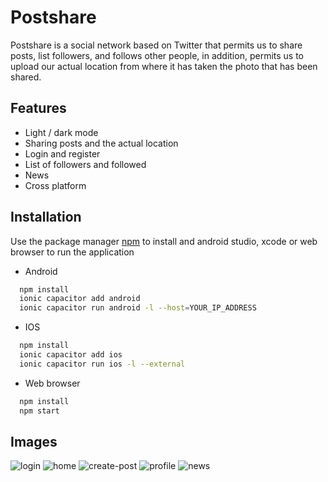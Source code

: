 
# Postshare

Postshare is a social network based on Twitter that permits us to share posts, list followers, and follows other people, in addition, permits us to upload our actual location from where it has taken the photo that has been shared.




## Features

- Light / dark mode
- Sharing posts and the actual location
- Login and register
- List of followers and followed
- News
- Cross platform


## Installation

Use the package manager [npm](https://nodejs.org/es/) to install and android studio, xcode or web browser to run the application

- Android
```bash
  npm install
  ionic capacitor add android
  ionic capacitor run android -l --host=YOUR_IP_ADDRESS
```
- IOS
```bash
  npm install
  ionic capacitor add ios
  ionic capacitor run ios -l --external
```

- Web browser
```bash
  npm install
  npm start
```

## Images

![login](https://user-images.githubusercontent.com/74670377/196355122-d7a93e8a-9f41-4d95-adc6-8b80697282da.png)
![home](https://user-images.githubusercontent.com/74670377/196355186-26a87fd9-f414-46e0-a5f4-c097bf826548.png)
![create-post](https://user-images.githubusercontent.com/74670377/196355218-cafe4c0b-8f86-4017-a690-5d9fd5cacefa.png)
![profile](https://user-images.githubusercontent.com/74670377/196355247-0bb82d33-7988-4439-b29c-92239a861132.png)
![news](https://user-images.githubusercontent.com/74670377/196355335-d873fff7-3adc-483d-b905-07901fa3aa76.png)



